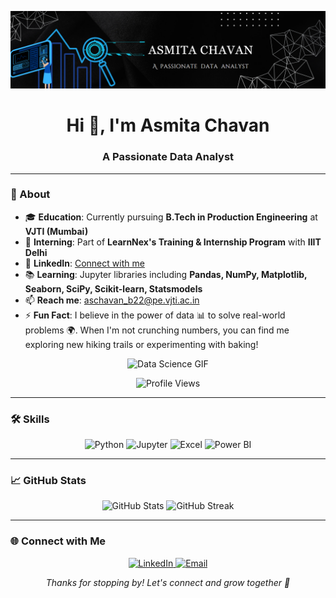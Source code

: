 ![logo](https://github.com/asmita-23/asmita-23/blob/main/Screenshot%202024-11-01%20140711.png)

<h1 align="center">Hi 👋, I'm Asmita Chavan</h1>
<h3 align="center">A Passionate Data Analyst</h3>

---

### 🌟 About

<ul>
  <li>🎓 <strong>Education</strong>: Currently pursuing <strong>B.Tech in Production Engineering</strong> at <strong>VJTI (Mumbai)</strong></li>
  <li>🚀 <strong>Interning</strong>: Part of <strong>LearnNex's Training & Internship Program</strong> with <strong>IIIT Delhi</strong></li>
  <li>🔗 <strong>LinkedIn</strong>: <a href="https://www.linkedin.com/in/chavanasmita113/">Connect with me</a></li>
  <li>📚 <strong>Learning</strong>: Jupyter libraries including <strong>Pandas, NumPy, Matplotlib, Seaborn, SciPy, Scikit-learn, Statsmodels</strong></li>
  <li>📫 <strong>Reach me</strong>: <a href="mailto:aschavan_b22@pe.vjti.ac.in">aschavan_b22@pe.vjti.ac.in</a></li>
  <li>⚡ <strong>Fun Fact</strong>: I believe in the power of data 📊 to solve real-world problems 🌍. When I'm not crunching numbers, you can find me exploring new hiking trails or experimenting with baking!</li>
</ul>

<div align="center">
  <img alt="Data Science GIF" width="300" src="https://analyticsindiamag.com/wp-content/uploads/2019/02/Digital-Marketing-Write-For-Us.gif">
</div>

<p align="center"> 
  <img src="https://komarev.com/ghpvc/?username=asmita-23&label=Profile%20views&color=0e75b6&style=flat" alt="Profile Views" /> 
</p>

---

### 🛠️ Skills
<p align="center">
  <img src="https://img.shields.io/badge/Python-3776AB?style=for-the-badge&logo=python&logoColor=white" alt="Python"/>
  <img src="https://img.shields.io/badge/Jupyter-DA5B0D?style=for-the-badge&logo=Jupyter&logoColor=white" alt="Jupyter"/>
  <img src="https://img.shields.io/badge/Excel-217346?style=for-the-badge&logo=microsoft-excel&logoColor=white" alt="Excel"/>
  <img src="https://img.shields.io/badge/PowerBI-F2C94C?style=for-the-badge&logo=microsoft-powerbi&logoColor=white" alt="Power BI"/>
</p>

---

### 📈 GitHub Stats
<p align="center">
  <img src="https://github-readme-stats.vercel.app/api?username=asmita-23&show_icons=true&theme=radical" alt="GitHub Stats" width="400"/>
  <img src="https://github-readme-streak-stats.herokuapp.com/?user=asmita-23&theme=radical" alt="GitHub Streak" width="400"/>
</p>

---

### 🌐 Connect with Me
<p align="center">
  <a href="https://linkedin.com/in/chavanasmita113/" target="_blank">
    <img src="https://img.shields.io/badge/LinkedIn-0077B5?style=for-the-badge&logo=linkedin&logoColor=white" alt="LinkedIn"/>
  </a>
  <a href="mailto:aschavan_b22@pe.vjti.ac.in" target="_blank">
    <img src="https://img.shields.io/badge/Email-D14836?style=for-the-badge&logo=gmail&logoColor=white" alt="Email"/>
  </a>
</p>

<p align="center">
  <em>Thanks for stopping by! Let's connect and grow together 🚀</em>
</p>

